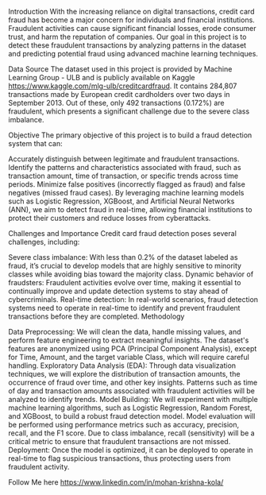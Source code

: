 Introduction
With the increasing reliance on digital transactions, credit card fraud has become a major concern for individuals and financial institutions. Fraudulent activities can cause significant financial losses, erode consumer trust, and harm the reputation of companies. Our goal in this project is to detect these fraudulent transactions by analyzing patterns in the dataset and predicting potential fraud using advanced machine learning techniques.

Data Source
The dataset used in this project is provided by Machine Learning Group - ULB and is publicly available on Kaggle  https://www.kaggle.com/mlg-ulb/creditcardfraud. It contains 284,807 transactions made by European credit cardholders over two days in September 2013. Out of these, only 492 transactions (0.172%) are fraudulent, which presents a significant challenge due to the severe class imbalance.

Objective
The primary objective of this project is to build a fraud detection system that can:

Accurately distinguish between legitimate and fraudulent transactions.
Identify the patterns and characteristics associated with fraud, such as transaction amount, time of transaction, or specific trends across time periods.
Minimize false positives (incorrectly flagged as fraud) and false negatives (missed fraud cases).
By leveraging machine learning models such as Logistic Regression, XGBoost, and Artificial Neural Networks (ANN), we aim to detect fraud in real-time, allowing financial institutions to protect their customers and reduce losses from cyberattacks.

Challenges and Importance
Credit card fraud detection poses several challenges, including:

Severe class imbalance: With less than 0.2% of the dataset labeled as fraud, it’s crucial to develop models that are highly sensitive to minority classes while avoiding bias toward the majority class.
Dynamic behavior of fraudsters: Fraudulent activities evolve over time, making it essential to continually improve and update detection systems to stay ahead of cybercriminals.
Real-time detection: In real-world scenarios, fraud detection systems need to operate in real-time to identify and prevent fraudulent transactions before they are completed.
Methodology

Data Preprocessing:
We will clean the data, handle missing values, and perform feature engineering to extract meaningful insights.
The dataset's features are anonymized using PCA (Principal Component Analysis), except for Time, Amount, and the target variable Class, which will require careful handling.
Exploratory Data Analysis (EDA):
Through data visualization techniques, we will explore the distribution of transaction amounts, the occurrence of fraud over time, and other key insights.
Patterns such as time of day and transaction amounts associated with fraudulent activities will be analyzed to identify trends.
Model Building:
We will experiment with multiple machine learning algorithms, such as Logistic Regression, Random Forest, and XGBoost, to build a robust fraud detection model.
Model evaluation will be performed using performance metrics such as accuracy, precision, recall, and the F1 score. Due to class imbalance, recall (sensitivity) will be a critical metric to ensure that fraudulent transactions are not missed.
Deployment:
Once the model is optimized, it can be deployed to operate in real-time to flag suspicious transactions, thus protecting users from fraudulent activity.

Follow Me here https://www.linkedin.com/in/mohan-krishna-kola/

